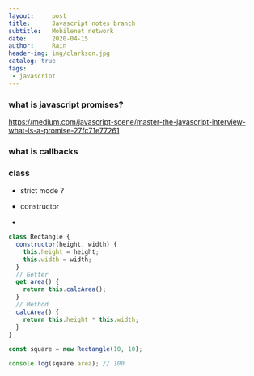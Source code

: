 ```yaml
---
layout:     post
title:      Javascript notes branch
subtitle:   Mobilenet network
date:       2020-04-15
author:     Rain
header-img: img/clarkson.jpg
catalog: true
tags:    
 - javascript
---
```

### what is javascript promises?
https://medium.com/javascript-scene/master-the-javascript-interview-what-is-a-promise-27fc71e77261

### what is callbacks



### class

 - strict mode
 ?
 
 - constructor
 - 

```javascript
class Rectangle {
  constructor(height, width) {
    this.height = height;
    this.width = width;
  }
  // Getter
  get area() {
    return this.calcArea();
  }
  // Method
  calcArea() {
    return this.height * this.width;
  }
}

const square = new Rectangle(10, 10);

console.log(square.area); // 100
```